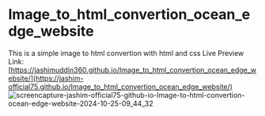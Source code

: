 # Image_to_html_convertion_ocean_edge_website
This is a simple image to html convertion with html and css
Live Preview Link:[https://jashimuddin360.github.io/Image_to_html_convertion_ocean_edge_website/](https://jashim-official75.github.io/Image_to_html_convertion_ocean_edge_website/)
![screencapture-jashim-official75-github-io-Image-to-html-convertion-ocean-edge-website-2024-10-25-09_44_32](https://github.com/user-attachments/assets/28a8544c-2376-4591-829b-a56f8c2fb844)

